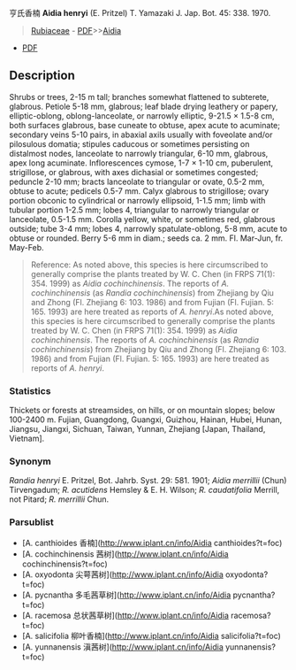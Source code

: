 亨氏香楠 **Aidia henryi** (E. Pritzel) T. Yamazaki J. Jap. Bot. 45: 338. 1970.

> [Rubiaceae](http://www.iplant.cn/info/Rubiaceae?t=foc) - [PDF](http://www.iplant.cn/foc/pdf/Rubiaceae.pdf)>>[Aidia](http://www.iplant.cn/info/Aidia?t=foc)
 - [PDF](http://www.iplant.cn/foc/pdf/Aidia.pdf)

## Description

Shrubs or trees, 2-15 m tall; branches somewhat flattened to subterete, glabrous. Petiole 5-18 mm, glabrous; leaf blade drying leathery or papery, elliptic-oblong, oblong-lanceolate, or narrowly elliptic, 9-21.5 × 1.5-8 cm, both surfaces glabrous, base cuneate to obtuse, apex acute to acuminate; secondary veins 5-10 pairs, in abaxial axils usually with foveolate and/or pilosulous domatia; stipules caducous or sometimes persisting on distalmost nodes, lanceolate to narrowly triangular, 6-10 mm, glabrous, apex long acuminate. Inflorescences cymose, 1-7 × 1-10 cm, puberulent, strigillose, or glabrous, with axes dichasial or sometimes congested; peduncle 2-10 mm; bracts lanceolate to triangular or ovate, 0.5-2 mm, obtuse to acute; pedicels 0.5-7 mm. Calyx glabrous to strigillose; ovary portion obconic to cylindrical or narrowly ellipsoid, 1-1.5 mm; limb with tubular portion 1-2.5 mm; lobes 4, triangular to narrowly triangular or lanceolate, 0.5-1.5 mm. Corolla yellow, white, or sometimes red, glabrous outside; tube 3-4 mm; lobes 4, narrowly spatulate-oblong, 5-8 mm, acute to obtuse or rounded. Berry 5-6 mm in diam.; seeds ca. 2 mm. Fl. Mar-Jun, fr. May-Feb.

> Reference: 
> As noted above, this species is here circumscribed to generally comprise the plants treated by W. C. Chen (in FRPS 71(1): 354. 1999) as *Aidia cochinchinensis*. The reports of *A. cochinchinensis* (as *Randia cochinchinensis*) from Zhejiang by Qiu and Zhong (Fl. Zhejiang 6: 103. 1986) and from Fujian (Fl. Fujian. 5: 165. 1993) are here treated as reports of *A. henryi*.As noted above, this species is here circumscribed to generally comprise the plants treated by W. C. Chen (in FRPS 71(1): 354. 1999) as *Aidia cochinchinensis*. The reports of *A. cochinchinensis* (as *Randia cochinchinensis*) from Zhejiang by Qiu and Zhong (Fl. Zhejiang 6: 103. 1986) and from Fujian (Fl. Fujian. 5: 165. 1993) are here treated as reports of *A. henryi*.

### Statistics
Thickets or forests at streamsides, on hills, or on mountain slopes; below 100-2400 m. Fujian, Guangdong, Guangxi, Guizhou, Hainan, Hubei, Hunan, Jiangsu, Jiangxi, Sichuan, Taiwan, Yunnan, Zhejiang [Japan, Thailand, Vietnam].

### Synonym
*Randia henryi* E. Pritzel, Bot. Jahrb. Syst. 29: 581. 1901; *Aidia merrillii* (Chun) Tirvengadum; *R. acutidens* Hemsley & E. H. Wilson; *R. caudatifolia* Merrill, not Pitard; *R. merrillii* Chun.

### Parsublist

* [A.  canthioides  香楠](http://www.iplant.cn/info/Aidia canthioides?t=foc)
* [A.  cochinchinensis  茜树](http://www.iplant.cn/info/Aidia cochinchinensis?t=foc)
* [A.  oxyodonta  尖萼茜树](http://www.iplant.cn/info/Aidia oxyodonta?t=foc)
* [A.  pycnantha  多毛茜草树](http://www.iplant.cn/info/Aidia pycnantha?t=foc)
* [A.  racemosa  总状茜草树](http://www.iplant.cn/info/Aidia racemosa?t=foc)
* [A.  salicifolia  柳叶香楠](http://www.iplant.cn/info/Aidia salicifolia?t=foc)
* [A.  yunnanensis  滇茜树](http://www.iplant.cn/info/Aidia yunnanensis?t=foc)
